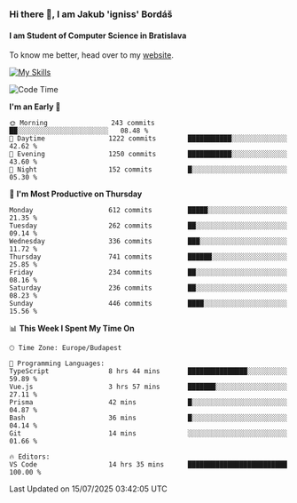 ### Hi there 👋, I am Jakub 'igniss' Bordáš

#### I am Student of Computer Science in Bratislava
To know me better, head over to my [website](https://bordas.sk).

[![My Skills](https://skillicons.dev/icons?i=js,typescript,html,css,figma,svelte,vue,next,postgresql,nest,express,nodejs)](https://bordas.sk)


<!--START_SECTION:waka-->
![Code Time](http://img.shields.io/badge/Code%20Time-1%2C994%20hrs%209%20mins-blue)

**I'm an Early 🐤** 

```text
🌞 Morning                243 commits         ██░░░░░░░░░░░░░░░░░░░░░░░   08.48 % 
🌆 Daytime                1222 commits        ███████████░░░░░░░░░░░░░░   42.62 % 
🌃 Evening                1250 commits        ███████████░░░░░░░░░░░░░░   43.60 % 
🌙 Night                  152 commits         █░░░░░░░░░░░░░░░░░░░░░░░░   05.30 % 
```
📅 **I'm Most Productive on Thursday** 

```text
Monday                   612 commits         █████░░░░░░░░░░░░░░░░░░░░   21.35 % 
Tuesday                  262 commits         ██░░░░░░░░░░░░░░░░░░░░░░░   09.14 % 
Wednesday                336 commits         ███░░░░░░░░░░░░░░░░░░░░░░   11.72 % 
Thursday                 741 commits         ██████░░░░░░░░░░░░░░░░░░░   25.85 % 
Friday                   234 commits         ██░░░░░░░░░░░░░░░░░░░░░░░   08.16 % 
Saturday                 236 commits         ██░░░░░░░░░░░░░░░░░░░░░░░   08.23 % 
Sunday                   446 commits         ████░░░░░░░░░░░░░░░░░░░░░   15.56 % 
```


📊 **This Week I Spent My Time On** 

```text
🕑︎ Time Zone: Europe/Budapest

💬 Programming Languages: 
TypeScript               8 hrs 44 mins       ███████████████░░░░░░░░░░   59.89 % 
Vue.js                   3 hrs 57 mins       ███████░░░░░░░░░░░░░░░░░░   27.11 % 
Prisma                   42 mins             █░░░░░░░░░░░░░░░░░░░░░░░░   04.87 % 
Bash                     36 mins             █░░░░░░░░░░░░░░░░░░░░░░░░   04.14 % 
Git                      14 mins             ░░░░░░░░░░░░░░░░░░░░░░░░░   01.66 % 

🔥 Editors: 
VS Code                  14 hrs 35 mins      █████████████████████████   100.00 % 
```


 Last Updated on 15/07/2025 03:42:05 UTC
<!--END_SECTION:waka-->
